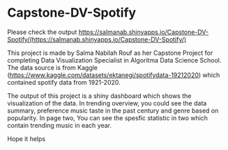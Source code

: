 # Capstone-DV-Spotify


Please check the output https://salmanab.shinyapps.io/Capstone-DV-Spotify/(https://salmanab.shinyapps.io/Capstone-DV-Spotify/)


This project is made by Salma Nabilah Rouf as her Capstone Project for completing Data Visualization Specialist in Algoritma Data Science School. The data source is from Kaggle (https://www.kaggle.com/datasets/ektanegi/spotifydata-19212020) which contained spotify data from 1921-2020. 


The output of this project is a shiny dashboard which shows the visualization of the data. In trending overview, you could see the data summary, preference music taste in the past century and genre based on popularity. In page two,  You can see the spesfic statistic in  two which contain trending music in each year.

Hope it helps


